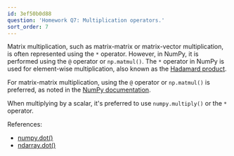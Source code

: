 ```yaml
---
id: 3ef50b0d88
question: 'Homework Q7: Multiplication operators.'
sort_order: 7
---
```


Matrix multiplication, such as matrix-matrix or matrix-vector multiplication, is often represented using the `*` operator. However, in NumPy, it is performed using the `@` operator or `np.matmul()`. The `*` operator in NumPy is used for element-wise multiplication, also known as the [Hadamard product](https://en.wikipedia.org/wiki/Hadamard_product_(matrices)).

For matrix-matrix multiplication, using the `@` operator or `np.matmul()` is preferred, as noted in the [NumPy documentation](https://numpy.org/doc/stable/reference/generated/numpy.dot.html#numpy.dot).

When multiplying by a scalar, it's preferred to use `numpy.multiply()` or the `*` operator.

References:
- [numpy.dot()](https://numpy.org/doc/stable/reference/generated/numpy.dot.html)
- [ndarray.dot()](https://numpy.org/doc/1.21/reference/generated/numpy.ndarray.dot.html)